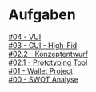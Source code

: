 # Aufgaben

<a href="https://viewer.diagrams.net/?highlight=0000ff&edit=_blank&layers=1&nav=1&title=ifd-vui.drawio#R7R1be5u48tf4Mf6QuD8mTtLubrtfz2l3c%2Fq0H7EVwxaDF3CT7K8%2FEnfQYGODgNjJQ2uENIDmPiONZvJi8%2FIhsLb2Z39F3BmWVi8z%2BXaGMdYlmf7HWl6TFtnEZtKyDpxV0oaKhq%2FOvyRtlNLWnbMiYaVj5Ptu5GyrjUvf88gyqrRZQeA%2FV7s9%2BW71qVtrTbiGr0vL5VsfnFVkJ60G1ov2j8RZ29mTkZZ%2B38bKOqdfEtrWyn8uNcl3M3kR%2BH6U%2FNq8LIjLZi%2Bbl4dfXh%2FcTz%2B0D7%2F%2BJ%2FzH%2BuPmt2%2B%2F%2F3mVALs%2FZkj%2BCQHxopNBf3F%2BRLd%2FKa%2Ffl88fvkjun5r13%2Bcrw0hg%2F7TcXTphM6y59Ck3Tz59GP3q6DWdSu2fnZ%2FduApjRF%2FTDghvX4qb9Nea%2Ff%2BrlcGhb5SASm6kc5lDxWRF8ZVe%2BkFk%2B2vfs9y7ovUm8HfeirDPkOhV0eeT729pI6KNf5Moek2Jz9pFPm2yo42b3qXTFrz%2Bj42fq9nl9xRcfHH7Url6za5enKg0jF59zyDS38UgdpGNSb6PfVSN%2Fg4gL%2B0X%2BrtgSfZgDBtqTnuUa4m%2FIfSV6ciAuFbk%2FKw%2B1kq5Z533y4d%2B8Z0YwSmrGxqeG1oyKuX1K2RqahVO8nrp0DKxQdBUM%2F%2FjAEs1wJEVrEnEAb4OAuu11G3LOoTHfkUyZRlM%2BiMBm12VprFoirnnCE4y8SiUnVIoKtFnQa2jUiiV8zFO9%2FTUDSGkbEoyTwSKIrWiOB6aJgEkhWvQGhjjWPpFVMNyT8OSoux9RXBU%2FsWNH7ZvmsTyiixI6%2FxOHO8YvfPJeqT2ToWjLNdZe%2FT3kjIDCWjDTxJEDrUnrtMbG2e1SpiX0NexHmN4jK9S3FLg6s1Mvc2fyQCQlwotp8ZOOrgwMco8uEfK8ByTgr%2BS5hRWQixduUiaS7JZ%2FVMqxIIwmmOtCtZ%2FegpJVKOgXmgGZ6T6NkyHHoUs2E9uKWK7mwsVRO7B2r7XLDH6h11EKI9K36z1DFOg0leHsA%2FeBmRpx3c2DqPCFdmwm9vAWtpWGDphxBjSi%2B8E9N%2BP%2FtIOl%2FbOZaPvd0H0bHlr4s0pv1sbitsb7zHcQnxfkATD77PtROTr1oon%2B5n6QFX0MwmS0gais3izdum7pCgOo8D%2FkTsVrHfuIRQU0BbhnJBo5HFdATRE7m49Fz4OzjSeXfJvVLU7pkFCU41R2RNVmLPgVTHseZDtVE2IZaMbgMo2lHZGel%2BSWDXHFcQTw7QuxoZV0OmYBmxYiG5kvZVF3J8GNydi9gkm1R51P0xyshCSMyAi0euOjmAiUXmL4fNsIc9utKWdqP%2FEXsjQ%2FRhkmF7F7dfemtr0iZkQgv1ssoucddzFT0yJpp4bP1inPam10tDJenwKLNZJvudNDdvfPO7Cw2ZGo6PQjmaabQVDAXzXLPZSshVQpr7LtgKq4743Y0GXuLm6DFt%2Bj7HQQtdoDd5f77b83tcsseZHyktkZAu7f67RQG2p8VxjAAZ2PczU2%2FRr%2BjvP1M2uNjzTVVl24xmdV2dUqzCdcmZMY4KuydhMY46saAb1VQ4yjYZbMo3egOuu7isUcVZbWpjHhtLhhyG9RlMCwtvZNJeYnvouC4rexaIb3w%2Bq8TTAToSYVxbGvIibrfMNKR1m3rYhX0HMiyQoySSKexueNgj78i4oBbS4TcLVd9PkYFD9js7BusJN5XkvL1FMrSw1rqS5JBkHBEd89YUEDp1zlnEcRJrobeObgnL0bKGGwiWfZX2u1ZecCA446aogEp1YULLJkUMHqHM6hNiQUilS35KWRQ87EycQfFeNAZcsqXplyVK7WG1tUFU7FiDE5%2BoznJZ46oFQtRjAkdv77gHUiovLWO3e2jgum5mPxP1J2AIOwG3m1noAvjN9pOOt6ZVWXH2Lee5KEajPDdD8Udvpc11UklfnQ4B3VCzx8sx1nW1IDuPNCrfJot8n54VJN3HzCWTNkabyWXMoaS4sPIHRKItahMt0MTYD6NHLdWIXncVE48RhJ7jQUxCaYddvcDwbfOj2LA3DN0oloAXESWrRzkPz9glqKngZWmsZbN4CSnLaSQb7Dzv4l8RL4Ph%2BacLa8sKI2CTWvECv68ciB866%2F7YLqC7mutVXylUy2Tl5lr%2FjdPtMlFoHF0QpMpDg1gC9Li7BnX%2FfNJy8sbN1GKWMcni9amlr1Qj5uvxFSxydM2SXuN8EM3YauGlA4k3iQTN2GMvvnFMmSLM15%2BBxOYdf3ZcrojPjHNhCnQDrKKOwzgRdk%2B5qpMEFheyN3LY4dmsZGOTBdWg9bS0DXz17mNCEGjb5eGA%2FrpTluuQYV%2BrN7fdKWbpREklzZMo1pPaz%2Fau610uba7XF4gJ3emF1TDEmXYAYU6FoKFLVuYJPk2QqFJrDAMCehBn4AcMIsyxZ3rsweyRh5Gw2TAqdt0hr2JGYizTqhFVRi3qRaFdoLtWoUaQQayYTIaEhpgpLwZ58b0M8kDhevH0hJzGP3yZ5juEhFbJ5ZMzb6YOHh0ZJIohXV11dUJhzTVBdtbS6j1Ut4MMGUi343U4%2BVak0bMMsKRVdriG1m1ZJwShzxRxOqYyyyfqtig2EunjrR69YBZ82kOAQVVDlYmzShiRlIT40rY7abuJjCGnRrE6aTVDYLOQsPcBa5ACXTdc8FNwj%2FJ5M3pOefQ7WMbhmfArWscwvG5%2F4BhqoKEuhacZafo%2Fl83QzZDHVVeComNTOXOhPl49TSCeNfsY7FpRKCNTAxt4gKLsYevuCMBKQ5LlqKEjWTRlJsqLUfYbBySHLFk4hp6cnu1sugxKYcpRNQ1N1HRkoAzCiXODXXj8Qd2mzmQZWzk9BK4JZgfG1osKnI6%2BnOYGKuU8jlWu9DTuBvGPRsc6eMAqUpzmB4BbTSU6gPs0J5D2EbI%2FuVDfoTlQWjpJrF24UKIK2JsARxcFtwnFK4b4xF0EYDShVH2F8F2FCO5Im6SKIooS47HrJRxidEPjF61N3EWJumqJe5FczT9RCQ2iaNm62t7Y0g7dTncFpGrkq76dO1LhFGE1zBvmYCa8qvdU1O2eKXnm%2BR3o0VPnpKk2ECkxE1iYiji3Vtx20rR0NQ9MHVm0qtNPyHZPHYRJyQTlowjEJVQE%2Ff0xCjmPPPDk0JjVew79j8lhMgtCGlq4atEHn%2FDHZSh52k66DYxJaCXb2mAT3tkl197stJuFNfnUrVTgmodqJZ49JcPX1yZiEF44PjkmoxODZYxK2UU7FJIOW1VUe0eJ59yfFSFcOmnBMQtWdzh6TcP7qZJOnAdzgNs9FepTwoa9943JoCZvRzjsuu%2BASBjc0XwJlYC8Bl2BGqwNfTiL%2BquPLxGWvjmUMbnwrVr%2FIGEGKSyn%2Fq6%2Fo7cqiR0AWjuHjPM4lK6nlLM8AyVBVULNlQaVWwAxjYFQaomonTfUIDWyas3IBvjkyDp1RAJ6gMcl6PlkB9cPHCjccW1c67SBfo9KVZzBwAIFutqNz3r0HlqwbgqoAKcCqg%2BxZTe8HjUEmlvYOMmTgQIjaoNloxy1ggw8VM%2B4G2Pjt7cw29q88oYygq7ViZX2VC6JOVHaA0RBIhCzsM6w3nsvlXBZ%2FL90ZVS7zVNbDKUd1uaEPbgxCG8feT2M57jQWHo%2B5JTjWYSz5097iaSx7%2BGK0w1iM5qPA9pRsi6tcHCqexqpRzFgVjLhKBP31ix3ExSr4oVk1C%2BCEeyrF7Kf46Qs6PK01Ua9p0a7GxamsLYoioKwQq7M8b1vKH%2BlzcYzGLz58M4y275SM0TjNfMOSC5hQHaiZMvCEQsbj2Yf0oGOLT472gGcgD56XNi8zNivRyZfknjAJQhsBlRe5gKtXnowxeRCacERe5PqtflfitcyknYxKehn4LOxRdKdGgv3ZX7F4193%2FAQ%3D%3D" target="_blank">#04 - VUI</a> <br>
<a href="https://github.com/milena-sagert/IFD-WiSe20-21/blob/main/03%20-%20GUI%20High-Fid/03%20-%20GUI.md" target="_blank">#03 - GUI - High-Fid</a> <br>
<a href="https://github.com/milena-sagert/IFD-WiSe20-21/blob/main/02-%20Prototyping-Tool/2.2%20-%20Konzeptentwurf.md" target="_blank">#02.2 - Konzeptentwurf</a> <br>
<a href="https://github.com/milena-sagert/IFD-WiSe20-21/blob/main/02-%20Prototyping-Tool/2.1%20-%20Prototyping%20Tool.md" target="_blank">#02.1 - Prototyping Tool</a> <br>
<a href="01-Wallet-Project/html-template/index.html" target="_blank">#01 - Wallet Project</a> <br>
<a href="https://raw.githubusercontent.com/milena-sagert/IFD-WiSe20-21/main/SWOT%20/SWOT-Analyse.png" target="_blank">#00 - SWOT Analyse</a> <br>





